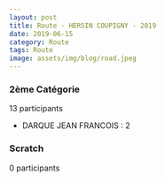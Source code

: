 ```yaml
---
layout: post
title: Route - HERSIN COUPIGNY - 2019
date: 2019-06-15
category: Route
tags: Route
image: assets/img/blog/road.jpeg
---
```


### 2ème Catégorie
13 participants
- DARQUE JEAN FRANCOIS : 2

### Scratch
0 participants
